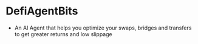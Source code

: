 # DefiAgentBits
- An AI Agent that helps you optimize your swaps, bridges and transfers to get greater returns and low slippage